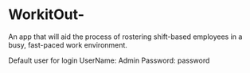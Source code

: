 # WorkitOut-
An app that will aid the process of rostering shift-based employees in a busy, fast-paced work environment.

Default user for login
UserName: Admin
Password: password
